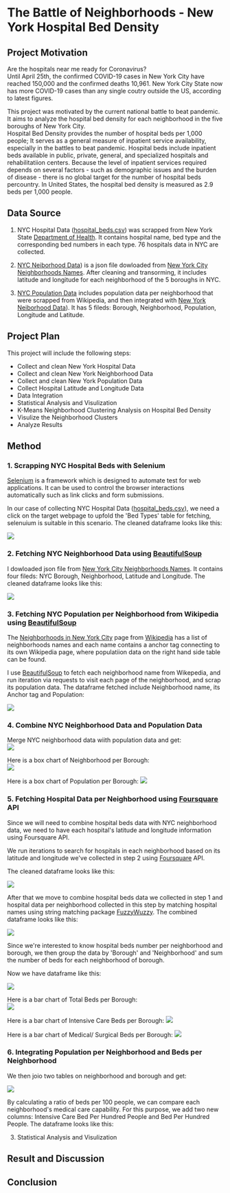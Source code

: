 # The Battle of Neighborhoods - New York Hospital Bed Density

## Project Motivation        

Are the hospitals near me ready for Coronavirus?              
Until April 25th, the confirmed COVID-19 cases in New York City have reached 150,000 and the confirmed deaths 10,961. New York City State now has more COVID-19 cases than any single coutry outside the US, according to latest figures.      

This project was motivated by the current national battle to beat pandemic. It aims to analyze the hospital bed density for each neighborhood in the five boroughs of New York City.     
Hospital Bed Density provides the number of hospital beds per 1,000 people; It serves as a general measure of inpatient service availability, especially in  the battles to beat pandemic. Hospital beds include inpatient beds available in public, private, general, and specialized hospitals and rehabilitatiion centers. Because the level of inpatient services required depends on several factors - such as demographic issues and the burden of disease - there is no global target for the number of hospital beds percountry. In United States, the hospital bed density is measured as 2.9 beds per 1,000 people.        


## Data Source

1. NYC Hospital Data ([hospital_beds.csv](https://github.com/lisu1222/The-Battle-of-Neighborhoods-New-York-Hospital-Density/blob/master/data_output/hospital_beds.csv)) was scrapped from New York State [Department of Health](https://profiles.health.ny.gov/hospital). It contains hospital name, bed type and the corresponding bed numbers in each type. 76 hospitals data in NYC are collected.


2. [NYC Neiborhood Data](https://github.com/lisu1222/The-Battle-of-Neighborhoods-New-York-Hospital-Density/blob/master/newyork_data.json)) is a json file dowloaded from [New York City Neighborhoods Names](https://geo.nyu.edu/catalog/nyu_2451_34572). After cleaning and transorming, it includes latitude and longitude for each neighborhood of the 5 boroughs in NYC.

3. [NYC Population Data](https://github.com/lisu1222/The-Battle-of-Neighborhoods-New-York-Hospital-Density/blob/master/data_output/new_york_data.csv) includes population data per neighborhood that were scrapped from Wikipedia, and then integrated with [New York Neiborhood Data](https://github.com/lisu1222/The-Battle-of-Neighborhoods-New-York-Hospital-Density/blob/master/newyork_data.json)). It has 5 fileds: Borough, Neighborhood, Population, Longitude and Latitude.


## Project Plan

This project will include the following steps:
    
- Collect and clean New York Hospital Data 
- Collect and clean New York Neighborhood Data
- Collect and clean New York Population Data
- Collect Hospital Latitude and Longitude Data
- Data Integration 
- Statistical Analysis and Visulization
- K-Means Neighborhood Clustering Analysis on Hospital Bed Density 
- Visulize the Neighborhood Clusters 
- Analyze Results


## Method
 
### 1. Scrapping NYC Hospital Beds with Selenium    

[Selenium](https://www.selenium.dev/) is a framework which is designed to automate test for web applications. It can be used to control the browser interactions automatically such as link clicks and form submissions.       

In our case of collecting NYC Hospital Data ([hospital_beds.csv](https://github.com/lisu1222/The-Battle-of-Neighborhoods-New-York-Hospital-Density/blob/master/data_output/hospital_beds.csv)), we need a click on the target webpage to upfold the 'Bed Types' table for fetching, selenuium is suitable in this scenario. The cleaned dataframe looks like this:         
       
![](https://github.com/lisu1222/The-Battle-of-Neighborhoods-New-York-Hospital-Density/blob/master/image_output/1.png)       
  
### 2. Fetching NYC Neighborhood Data using [BeautifulSoup](https://www.crummy.com/software/BeautifulSoup/bs4/doc/)   

I dowloaded json file from [New York City Neighborhoods Names](https://geo.nyu.edu/catalog/nyu_2451_34572). It contains four fileds: NYC Borough, Neighborhood, Latitude and Longitude. The cleaned dataframe looks like this:         

![](https://github.com/lisu1222/The-Battle-of-Neighborhoods-New-York-Hospital-Density/blob/master/image_output/3.png)

### 3. Fetching NYC Population per Neighborhood from Wikipedia using [BeautifulSoup](https://www.crummy.com/software/BeautifulSoup/bs4/doc/)

The [Neighborhoods in New York City]("https://en.wikipedia.org/wiki/Neighborhoods_in_New_York_City") page from [Wikipedia]("https://en.wikipedia.org") has a list of neighborhoods names and each name contains a anchor tag connecting to its own Wikipedia page, where populatiion data on the right hand side table can be found.      

I use [BeautifulSoup](https://www.crummy.com/software/BeautifulSoup/bs4/doc/) to fetch each neighborhood name from Wikepedia, and run iteration via requests to visit each page of the neighborhood, and scrap its population data. The dataframe fetched include Neighborhood name, its Anchor tag and Population:

![](https://github.com/lisu1222/The-Battle-of-Neighborhoods-New-York-Hospital-Density/blob/master/image_output/4.png)        


### 4. Combine NYC Neighborhood Data and Population Data    
Merge NYC neighborhood data wiith population data and get:      
![](https://github.com/lisu1222/The-Battle-of-Neighborhoods-New-York-Hospital-Density/blob/master/image_output/5.png)   

Here is a box chart of Neighborhood per Borough:    
![](https://github.com/lisu1222/The-Battle-of-Neighborhoods-New-York-Hospital-Density/blob/master/image_output/Neighborhood%20per%20Borough.png)

Here is a box chart of Population per Borough:
![](https://github.com/lisu1222/The-Battle-of-Neighborhoods-New-York-Hospital-Density/blob/master/image_output/Population%20per%20Borough.png)           

### 5. Fetching Hospital Data per Neighborhood using [Foursquare](https://foursquare.com/) API      

Since we will need to combine hospital beds data with NYC neighborhood data, we need to have each hospital's latitude and longitude information using Foursquare API.     

We run iterations to search for hospitals in each neighborhood based on its latitude and longitude we've collected in step 2 using [Foursquare](https://foursquare.com/) API.

The cleaned dataframe looks like this:         
     
![](https://github.com/lisu1222/The-Battle-of-Neighborhoods-New-York-Hospital-Density/blob/master/image_output/2.png)      

After that we move to combine hospital beds data we collected in step 1 and hospital data per neighborhood collected in this step by matching hospital names using string matching package [FuzzyWuzzy](https://pypi.org/project/fuzzywuzzy/). The combined dataframe looks like this:        


![](https://github.com/lisu1222/The-Battle-of-Neighborhoods-New-York-Hospital-Density/blob/master/image_output/6.png)

Since we're interested to know hospital beds number per neighborhood and borough, we then group the data by 'Borough' and 'Neighborhood' and sum the number of beds for each neighborhood of borough.     

Now we have dataframe like this:

![](https://github.com/lisu1222/The-Battle-of-Neighborhoods-New-York-Hospital-Density/blob/master/image_output/7.png)

Here is a bar chart of Total Beds per Borough:      
![](https://github.com/lisu1222/The-Battle-of-Neighborhoods-New-York-Hospital-Density/blob/master/image_output/Total%20Beds%20per%20Borough.png)     

Here is a bar chart of Intensive Care Beds per Borough:
![](https://github.com/lisu1222/The-Battle-of-Neighborhoods-New-York-Hospital-Density/blob/master/image_output/Intensive%20Care%20Beds%20per%20Borough.png) 

Here is a bar chart of Medical/ Surgical Beds per Borough:
![](https://github.com/lisu1222/The-Battle-of-Neighborhoods-New-York-Hospital-Density/blob/master/image_output/Medical%20Beds%20per%20Borough.png)


### 6. Integrating Population per Neighborhood and Beds per Neighborhood    

We then joio two tables on neighborhood and borough and get:         

![](https://github.com/lisu1222/The-Battle-of-Neighborhoods-New-York-Hospital-Density/blob/master/image_output/8.png)

By calculating a ratio of beds per 100 people, we can compare each neighborhood's medical care capability. For this purpose, we add two new columns: Intensive Care Bed Per Hundred People and Bed Per Hundred People. The dataframe looks like this:










3. Statistical Analysis and Visulization






## Result and Discussion

## Conclusion
